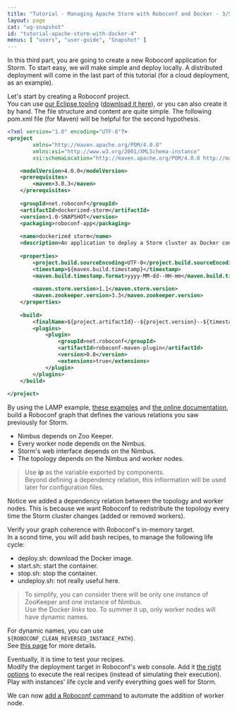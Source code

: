 ```yaml
---
title: "Tutorial - Managing Apache Storm with Roboconf and Docker - 3/5"
layout: page
cat: "ug-snapshot"
id: "tutorial-apache-storm-with-docker-4"
menus: [ "users", "user-guide", "Snapshot" ]
---
```


In this third part, you are going to create a new Roboconf application for Storm.
To start easy, we will make simple and deploy locally. A distributed deployment will
come in the last part of this tutorial (for a cloud deployment, as an example).

Let's start by creating a Roboconf project.  
You can use [our Eclipse tooling](eclipse-plugins.html)
([download it here](../download.html)), or you can also create it by hand. The file structure and content are
quite simple. The following pom.xml file (for Maven) will be helpful for the second hypothesis.

```xml
<?xml version="1.0" encoding="UTF-8"?>
<project 
		xmlns="http://maven.apache.org/POM/4.0.0" 
		xmlns:xsi="http://www.w3.org/2001/XMLSchema-instance" 
		xsi:schemaLocation="http://maven.apache.org/POM/4.0.0 http://maven.apache.org/maven-v4_0_0.xsd">

	<modelVersion>4.0.0</modelVersion>
	<prerequisites>
		<maven>3.0.3</maven>
	</prerequisites>
	
	<groupId>net.roboconf</groupId>
	<artifactId>dockerized-storm</artifactId>
	<version>1.0-SNAPSHOT</version>
	<packaging>roboconf-app</packaging>
	
	<name>dockerized storm</name>
	<description>An application to deploy a Storm cluster as Docker containers</description>
	
	<properties>
		<project.build.sourceEncoding>UTF-8</project.build.sourceEncoding>
		<timestamp>${maven.build.timestamp}</timestamp>
		<maven.build.timestamp.format>yyyy-MM-dd--HH-mm</maven.build.timestamp.format>
		
		<maven.storm.version>1.1</maven.storm.version>
		<maven.zookeeper.version>3.3</maven.zookeeper.version>
	</properties>
	
	<build>
		<finalName>${project.artifactId}--${project.version}--${timestamp}</finalName>
		<plugins>
			<plugin>
				<groupId>net.roboconf</groupId>
				<artifactId>roboconf-maven-plugin</artifactId>
				<version>0.8</version>
				<extensions>true</extensions>
			</plugin>
		</plugins>
	</build>
	
</project>
```

By using the LAMP example, [these examples](https://github.com/roboconf/roboconf-examples) and 
[the online documentation](user-guide.html),
build a Roboconf graph that defines the various relations you saw previously for Storm.

* Nimbus depends on Zoo Keeper.
* Every worker node depends on the Nimbus.
* Storm's web interface depends on the Nimbus.
* The topology depends on the Nimbus and worker nodes.

> Use **ip** as the variable exported by components.  
> Beyond defining a dependency relation, this infiormation will be used later for configuration files.

Notice we added a dependency relation between the topology and worker nodes. This is because we want
Roboconf to redistribute the topology every time the Storm cluster changes (added or removed workers).

Verify your graph coherence with Roboconf's in-memory target.  
In a scond time, you will add bash recipes, to manage the following life cycle:

* deploy.sh: download the Docker image.
* start.sh: start the container.
* stop.sh: stop the container.
* undeploy.sh: not really useful here.

> To simplify, you can consider there will be only one instance of ZooKeeper and one instance of Nimbus.  
> Use the Docker *links* too. To summer it up, only worker nodes will have dynamic names.

For dynamic names, you can use `${ROBOCONF_CLEAN_REVERSED_INSTANCE_PATH}`.  
See [this page](using-docker-on-the-agent-side.html) for more details.

Eventually, it is time to test your recipes.  
Modify the deployment target in Roboconf's web console. Add it [the right options](target-in-memory.html)
to execute the real recipes (instead of simulating their execution). Play with instances' life cycle
and verify everything goes well for Storm.

We can now [add a Roboconf command](tutorial-apache-storm-with-docker-5.html)
to automate the addition of worker node.
